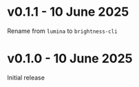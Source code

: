 # v0.1.1 - 10 June 2025

Rename from `lumina` to `brightness-cli`

# v0.1.0 - 10 June 2025

Initial release
